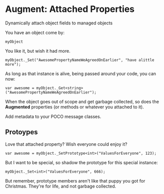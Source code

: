 # Augment: Attached Properties
Dynamically attach object fields to managed objects

You have an object come by:

`myObject`

You like it, but wish it had more.

`myObject._Set("AwesomePropertyNameWeAgreedOnEarlier", "have alittle more");`

As long as that instance is alive, being passed around your code, you can now:

`var awesome = myObject._Get<string>("AwesomePropertyNameWeAgreedOnEarlier");`

When the object goes out of scope and get garbage collected, so does the **Augmented** properties (or methods or whatever you attached to it).

Add metadata to your POCO message classes.

## Protoypes

Love that attached property? Wish everyone could enjoy it?

`var awesome = myObject._SetPrototype<int>("ValuesForEveryone", 123);`

But I want to be special, so shadow the prototype for this special instance:

`myObject._Set<int>("ValuesForEveryone", 666);`

But remember, prototype members aren't like that puppy you got for Christmas.  They're for life, and not garbage collected.
